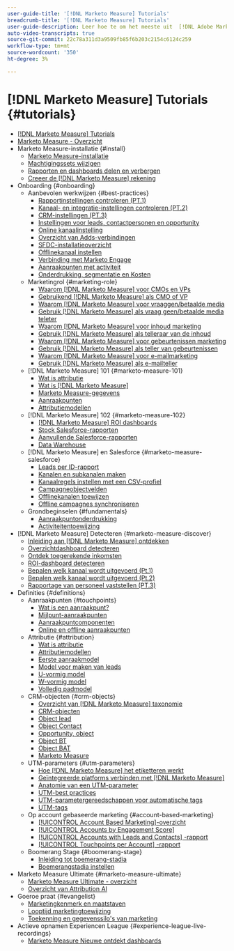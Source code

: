 ```yaml
---
user-guide-title: '[!DNL Marketo Measure] Tutorials'
breadcrumb-title: '[!DNL Marketo Measure] Tutorials'
user-guide-description: Leer hoe te om het meeste uit  [!DNL Adobe Marketo Measure]  (vroeger,  [!DNL Bizible]) te krijgen. Bekijk tutorials over installatie, onboarding, basisprincipes en definities.
auto-video-transcripts: true
source-git-commit: 22c78a311d3a9509fb85f6b203c2154c6124c259
workflow-type: tm+mt
source-wordcount: '350'
ht-degree: 3%

---
```



# [!DNL Marketo Measure] Tutorials {#tutorials}

+ [[!DNL Marketo Measure] Tutorials](overview.md)
+ [Marketo Measure - Overzicht](/help/marketo-measure-overview.md)
+ Marketo Measure-installatie {#install}
   + [Marketo Measure-installatie](/help/installing/install-production.md)
   + [Machtigingssets wijzigen](/help/installing/modify-permission-sets-production.md)
   + [Rapporten en dashboards delen en verbergen](/help/installing/sharing-reports-production.md)
   + [Creeer de  [!DNL Marketo Measure]  rekening](/help/installing/creating-marketo-measure-account-production.md)
+ Onboarding {#onboarding}
   + Aanbevolen werkwijzen {#best-practices}
      + [Rapportinstellingen controleren (PT.1)](/help/onboarding/fundamentals/review-reporting-setting-pt1.md)
      + [Kanaal- en integratie-instellingen controleren (PT.2)](/help/onboarding/fundamentals/channel-integration-settings.md)
      + [CRM-instellingen (PT.3)](/help/onboarding/fundamentals/crm-settings.md)
      + [Instellingen voor leads, contactpersonen en opportunity](/help/onboarding/fundamentals/leads-contacts-opps-settings.md)
      + [Online kanaalinstelling](/help/onboarding/fundamentals/online-channel-setup.md)
      + [Overzicht van Adds-verbindingen](/help/onboarding/fundamentals/ads-connection-overview.md)
      + [SFDC-installatieoverzicht](/help/onboarding/fundamentals/sfdc-installation-overview.md)
      + [Offlinekanaal instellen](/help/onboarding/fundamentals/offline-channel-setup.md)
      + [Verbinding met Marketo Engage](/help/onboarding/fundamentals/connection-with-marketo-engage.md)
      + [Aanraakpunten met activiteit](/help/onboarding/fundamentals/activity-touchpoints.md)
      + [Onderdrukking, segmentatie en Kosten](/help/onboarding/fundamentals/suppression-segmentation-cost.md)
   + Marketingrol {#marketing-role}
      + [Waarom  [!DNL Marketo Measure]  voor CMOs en VPs](/help/onboarding/marketing-role/cmo-and-vp-why.md)
      + [Gebruikend  [!DNL Marketo Measure]  als CMO of VP](/help/onboarding/marketing-role/cmo-and-vp-using.md)
      + [Waarom  [!DNL Marketo Measure]  voor vraaggen/betaalde media](/help/onboarding/marketing-role/demand-gen-why.md)
      + [Gebruik  [!DNL Marketo Measure]  als vraag geen/betaalde media teleter](/help/onboarding/marketing-role/demand-gen-using.md)
      + [Waarom  [!DNL Marketo Measure]  voor inhoud marketing](/help/onboarding/marketing-role/content-marketing-why.md)
      + [Gebruik  [!DNL Marketo Measure]  als telleraar van de inhoud](/help/onboarding/marketing-role/content-marketing-using.md)
      + [Waarom  [!DNL Marketo Measure]  voor gebeurtenissen marketing](/help/onboarding/marketing-role/events-marketing-why.md)
      + [Gebruik  [!DNL Marketo Measure]  als teller van gebeurtenissen](/help/onboarding/marketing-role/events-marketing-using.md)
      + [Waarom  [!DNL Marketo Measure]  voor e-mailmarketing](/help/onboarding/marketing-role/email-marketing-why.md)
      + [Gebruik  [!DNL Marketo Measure]  als e-mailteller](/help/onboarding/marketing-role/email-marketing-using.md)
   + [!DNL Marketo Measure] 101 {#marketo-measure-101}
      + [Wat is attributie](/help/onboarding/marketo-measure-101/what-is-attribution.md)
      + [Wat is  [!DNL Marketo Measure]](/help/onboarding/marketo-measure-101/what-is-marketo-measure.md)
      + [Marketo Measure-gegevens](/help/onboarding/marketo-measure-101/marketo-measure-data.md)
      + [Aanraakpunten](/help/onboarding/marketo-measure-101/touchpoints.md)
      + [Attributiemodellen](/help/onboarding/marketo-measure-101/attribution-models.md)
   + [!DNL Marketo Measure] 102 {#marketo-measure-102}
      + [ [!DNL Marketo Measure]  ROI dashboards](/help/onboarding/marketo-measure-102/roi-dashboards.md)
      + [Stock Salesforce-rapporten](/help/onboarding/marketo-measure-102/stock-salesforce-reports.md)
      + [Aanvullende Salesforce-rapporten](/help/onboarding/marketo-measure-102/addtional-salesforce-reports.md)
      + [Data Warehouse](/help/onboarding/marketo-measure-102/data-warehouse.md)
   + [!DNL Marketo Measure] en Salesforce {#marketo-measure-salesforce}
      + [Leads per ID-rapport](/help/onboarding/marketo-measure-salesforce/leads-by-id-report.md)
      + [Kanalen en subkanalen maken](/help/onboarding/marketo-measure-salesforce/creating-channels-subchannels.md)
      + [Kanaalregels instellen met een CSV-profiel](/help/onboarding/marketo-measure-salesforce/channel-rules-csv.md)
      + [Campagneobjectvelden](/help/onboarding/marketo-measure-salesforce/campaign-object-fields.md)
      + [Offlinekanalen toewijzen](/help/onboarding/marketo-measure-salesforce/mapping-offline-channels.md)
      + [Offline campagnes synchroniseren](/help/onboarding/marketo-measure-salesforce/syncing-offline-campaigns.md)
   + Grondbeginselen {#fundamentals}
      + [Aanraakpuntonderdrukking](/help/onboarding/marketo-measure-salesforce/touchpoint-suppression.md)
      + [Activiteitentoewijzing](/help/onboarding/fundamentals/activities-attribution.md)
+ [!DNL Marketo Measure] Detecteren {#marketo-measure-discover}
   + [Inleiding aan  [!DNL Marketo Measure]  ontdekken](/help/marketo-measure-discover/introduction-to-marketo-measure-discover.md)
   + [Overzichtdashboard detecteren](/help/marketo-measure-discover/2023-discover-overview-dashboard.md)
   + [Ontdek toegerekende inkomsten](/help/marketo-measure-discover/2023-discover-attributed-revenue.md)
   + [ROI-dashboard detecteren](/help/marketo-measure-discover/2023-discover-roi-dashboard.md)
   + [Bepalen welk kanaal wordt uitgevoerd (Pt.1)](/help/marketo-measure-discover/top-of-funnel-reporting.md)
   + [Bepalen welk kanaal wordt uitgevoerd (Pt.2)](/help/marketo-measure-discover/determine-which-channel-is-performing.md)
   + [Rapportage van personeel vaststellen (PT.3)](/help/marketo-measure-discover/build-a-full-funnel-report-pt3.md)
+ Definities {#definitions}
   + Aanraakpunten {#touchpoints}
      + [Wat is een aanraakpunt?](/help/definitions/touchpoints/what-is-a-touchpoint.md)
      + [Mijlpunt-aanraakpunten](/help/definitions/touchpoints/milestone-touchpoints.md)
      + [Aanraakpuntcomponenten](/help/definitions/touchpoints/touchpoint-components.md)
      + [Online en offline aanraakpunten](/help/definitions/touchpoints/online-offline-touchpoints.md)
   + Attributie {#attribution}
      + [Wat is attributie](/help/definitions/attribution/what-is-attribution.md)
      + [Attributiemodellen](/help/definitions/attribution/attribution-models.md)
      + [Eerste aanraakmodel](/help/definitions/attribution/first-touch-model.md)
      + [Model voor maken van leads](/help/definitions/attribution/lead-creation-model.md)
      + [U-vormig model](/help/definitions/attribution/u-shaped-model.md)
      + [W-vormig model](/help/definitions/attribution/w-shaped-model.md)
      + [Volledig padmodel](/help/definitions/attribution/full-path-model.md)
   + CRM-objecten {#crm-objects}
      + [Overzicht van  [!DNL Marketo Measure]  taxonomie](/help/definitions/crm-objects/taxonomy-overview.md)
      + [CRM-objecten](/help/definitions/crm-objects/crm-objects.md)
      + [Object lead](/help/definitions/crm-objects/lead-object.md)
      + [Object Contact](/help/definitions/crm-objects/contact-object.md)
      + [Opportunity, object](/help/definitions/crm-objects/opportunity-object.md)
      + [Object BT](/help/definitions/crm-objects/bt-object.md)
      + [Object BAT](/help/definitions/crm-objects/bat-object.md)
      + [Marketo Measure](/help/definitions/crm-objects/marketo-measure-person.md)
   + UTM-parameters {#utm-parameters}
      + [Hoe  [!DNL Marketo Measure]  het etiketteren werkt](/help/definitions/utm-parameters/how-marketo-measure-tagging-works.md)
      + [Geïntegreerde platforms verbinden met  [!DNL Marketo Measure]](/help/definitions/utm-parameters/connecting-integrated-platforms-with-marketo-measure.md)
      + [Anatomie van een UTM-parameter](/help/definitions/utm-parameters/anatomy-of-a-utm-parameter.md)
      + [UTM-best practices](/help/definitions/utm-parameters/utm-best-practices.md)
      + [UTM-parametergereedschappen voor automatische tags](/help/definitions/utm-parameters/utm-parameter-auto-tagging-tools.md)
      + [UTM-tags](/help/definitions/utm-parameters/utm-tagging.md)
   + Op account gebaseerde marketing {#account-based-marketing}
      + [[!UICONTROL Account Based Marketing]-overzicht](/help/definitions/account-based-marketing/abm-overview.md)
      + [[!UICONTROL Accounts by Engagement Score]](/help/definitions/account-based-marketing/accounts-by-engagement-score.md)
      + [[!UICONTROL Accounts with Leads and Contacts] -rapport](/help/definitions/account-based-marketing/accounts-with-leads-and-contacts.md)
      + [[!UICONTROL Touchpoints per Account] -rapport](/help/definitions/account-based-marketing/touchpoints-per-account-report.md)
   + Boomerang Stage {#boomerang-stage}
      + [Inleiding tot boemerang-stadia](/help/definitions/boomerang-stage/introduction-to-boomerang-stages.md)
      + [Boemerangstadia instellen](/help/definitions/boomerang-stage/setting-up-boomerang-stages.md)
+ Marketo Measure Ultimate {#marketo-measure-ultimate}
   + [Marketo Measure Ultimate - overzicht](/help/marketo-measure-ultimate/overview.md)
   + [Overzicht van Attribution AI](/help/marketo-measure-ultimate/attribution-ai-overview.md)
+ Goeroe praat {#evangelist}
   + [Marketingkenmerk en maatstaven](/help/evangelist-talks/attribution-and-metrics.md)
   + [Looptijd marketingtoewijzing](/help/evangelist-talks/marketing-attribution-maturity.md)
   + [Toekenning en gegevenssilo&#39;s van marketing](/help/evangelist-talks/marketing-attribution-and-data-silos.md)
+ Actieve opnamen Experiencen League {#experience-league-live-recordings}
   + [ Marketo Measure Nieuwe ontdekt dashboards ](https://experienceleague.adobe.com/nl/docs/events/experience-league-live-recordings/episodes/exl-live-episode-04-18-24)
